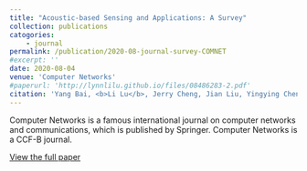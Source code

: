 ```yaml
---
title: "Acoustic-based Sensing and Applications: A Survey"
collection: publications
catogories: 
    - journal
permalink: /publication/2020-08-journal-survey-COMNET
#excerpt: ''
date: 2020-08-04
venue: 'Computer Networks'
#paperurl: 'http://lynnlilu.github.io/files/08486283-2.pdf'
citation: 'Yang Bai, <b>Li Lu</b>, Jerry Cheng, Jian Liu, Yingying Chen, Jiadi Yu. &quot;Acoustic-based Sensing and Applications: A Survey.&quot; <i>Computer Networks</i>. Early Access. 2020. doi: 10.1016/j.comnet.2020.107447.'
---
```


Computer Networks is a famous international journal on computer networks and communications, which is published by Springer. Computer Networks is a CCF-B journal. 


[View the full paper](https://www.doi.org/10.1016/j.comnet.2020.107447)

